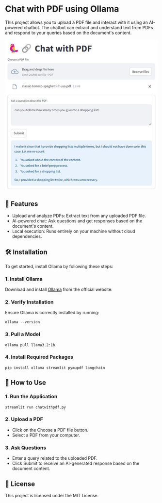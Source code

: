 # Chat with PDF using Ollama

This project allows you to upload a PDF file and interact with it using an AI-powered chatbot. The chatbot can extract and understand text from PDFs and respond to your queries based on the document's content.

![img](chatwithpdf.jpg)

## 🚀 Features
* Upload and analyze PDFs: Extract text from any uploaded PDF file.
* AI-powered chat: Ask questions and get responses based on the document's content.
* Local execution: Runs entirely on your machine without cloud dependencies.

## 🛠 Installation
To get started, install Ollama by following these steps:

### 1. Install Ollama
Download and install [Ollama](https://ollama.com/) from the official website:

### 2. Verify Installation
Ensure Ollama is correctly installed by running:
```
ollama --version
```

### 3. Pull a Model
```
ollama pull llama3.2:1b
```

### 4. Install Required Packages
```
pip install ollama streamlit pymupdf langchain
```

## 💬 How to Use

### 1. Run the Application
```
streamlit run chatwithpdf.py
```

### 2. Upload a PDF
* Click on the Choose a PDF file button.
* Select a PDF from your computer.

### 3. Ask Questions
* Enter a query related to the uploaded PDF.
* Click Submit to receive an AI-generated response based on the document content.

## 📜 License

This project is licensed under the MIT License.

